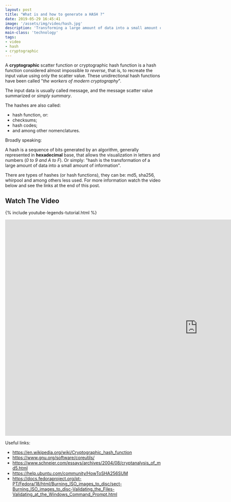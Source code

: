 ```yaml
---
layout: post
title: "What is and how to generate a HASH ?"
date: 2019-05-29 16:45:41
image: '/assets/img/video/hash.jpg'
description: 'Transforming a large amount of data into a small amount of information.'
main-class: 'technology'
tags:
- video
- hash
- cryptographic
---
```


A **cryptographic** scatter function or cryptographic hash function is a hash function considered almost impossible *to reverse*, that is, to recreate the input value using only the scatter value. These unidirectional hash functions have been called "*the workers of modern cryptography*".

The input data is usually called message, and the message scatter value summarized or *simply summary*.

The hashes are also called:

+ hash function, or:
+ checksums;
+ hash codes;
+ and among other nomenclatures.

Broadly speaking:

A hash is a sequence of bits generated by an algorithm, generally represented in **hexadecimal** base, that allows the visualization in letters and numbers (*0 to 9 and A to F*). Or simply: "hash is the transformation of a large amount of data into a small amount of information".

There are types of hashes (or hash functions), they can be: md5, sha256, whirpool and among others less used. For more information watch the video below and see the links at the end of this post.

## Watch The Video
{% include youtube-legends-tutorial.html %}

<iframe width="1246" height="701" src="https://www.youtube.com/embed/Rwyf04a1tAc" frameborder="0" allow="accelerometer; autoplay; encrypted-media; gyroscope; picture-in-picture" allowfullscreen></iframe>

Useful links:

+ <https://en.wikipedia.org/wiki/Cryptographic_hash_function>
+ <https://www.gnu.org/software/coreutils/>
+ <https://www.schneier.com/essays/archives/2004/08/cryptanalysis_of_md5.html>
+ <https://help.ubuntu.com/community/HowToSHA256SUM>
+ <https://docs.fedoraproject.org/pt-PT/Fedora/18/html/Burning_ISO_images_to_disc/sect-Burning_ISO_images_to_disc-Validating_the_Files-Validating_at_the_Windows_Command_Prompt.html>
